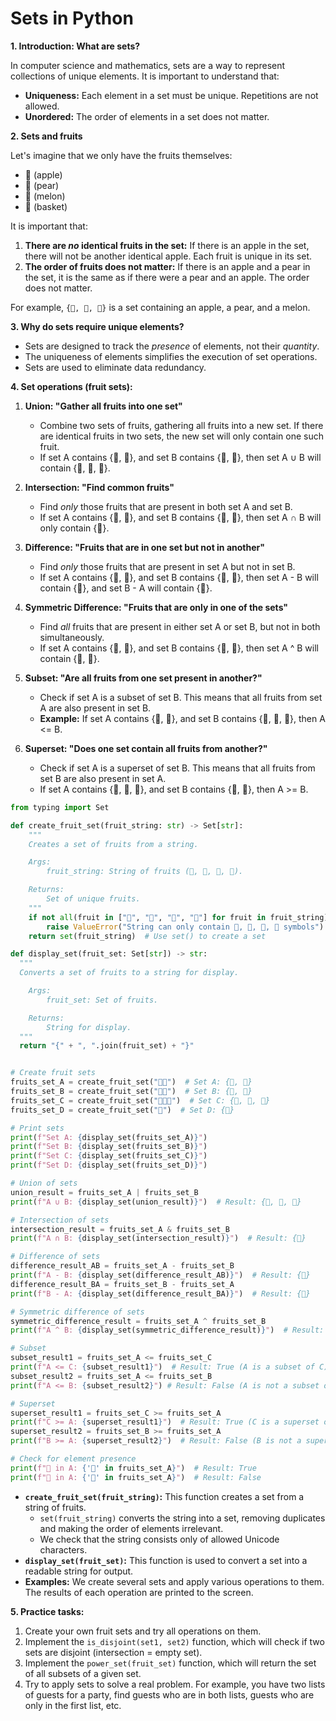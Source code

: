 # Sets in Python

**1. Introduction: What are sets?**

In computer science and mathematics, sets are a way to represent collections of unique elements. It is important to understand that:

*   **Uniqueness:** Each element in a set must be unique. Repetitions are not allowed.
*   **Unordered:** The order of elements in a set does not matter.


**2. Sets and fruits**

Let's imagine that we only have the fruits themselves:

*   🍎 (apple)
*   🍐 (pear)
*   🍉 (melon)
*   🧺 (basket)

It is important that:

1.  **There are *no* identical fruits in the set:** If there is an apple in the set, there will not be another identical apple. Each fruit is unique in its set.
2.  **The order of fruits does not matter:** If there is an apple and a pear in the set, it is the same as if there were a pear and an apple. The order does not matter.

For example, `{🍎, 🍐, 🍉}` is a set containing an apple, a pear, and a melon.

**3. Why do sets require unique elements?**

*   Sets are designed to track the *presence* of elements, not their *quantity*.
*   The uniqueness of elements simplifies the execution of set operations.
*   Sets are used to eliminate data redundancy.

**4. Set operations (fruit sets):**

1.  **Union: "Gather all fruits into one set"**
    *   Combine two sets of fruits, gathering all fruits into a new set. If there are identical fruits in two sets, the new set will only contain one such fruit.
    *   If set A contains {🍎, 🍐}, and set B contains {🍐, 🍉}, then set A ∪ B will contain {🍎, 🍐, 🍉}.

2.  **Intersection: "Find common fruits"**
    *   Find *only* those fruits that are present in both set A and set B.
    *   If set A contains {🍎, 🍐}, and set B contains {🍐, 🍉}, then set A ∩ B will only contain {🍐}.

3.  **Difference: "Fruits that are in one set but not in another"**
    *   Find *only* those fruits that are present in set A but not in set B.
    *   If set A contains {🍎, 🍐}, and set B contains {🍐, 🍉}, then set A - B will contain {🍎}, and set B - A will contain {🍉}.

4.  **Symmetric Difference: "Fruits that are only in one of the sets"**
    *   Find *all* fruits that are present in either set A or set B, but not in both simultaneously.
    *   If set A contains {🍎, 🍐}, and set B contains {🍐, 🍉}, then set A ^ B will contain {🍎, 🍉}.

5.  **Subset: "Are all fruits from one set present in another?"**
    *   Check if set A is a subset of set B. This means that all fruits from set A are also present in set B.
    *   **Example:** If set A contains {🍎, 🍐}, and set B contains {🍎, 🍐, 🍉}, then A <= B.

6.  **Superset: "Does one set contain all fruits from another?"**
    *   Check if set A is a superset of set B. This means that all fruits from set B are also present in set A.
    *   If set A contains {🍎, 🍐, 🍉}, and set B contains {🍎, 🍐}, then A >= B.



```python
from typing import Set

def create_fruit_set(fruit_string: str) -> Set[str]:
    """
    Creates a set of fruits from a string.

    Args:
        fruit_string: String of fruits (🍎, 🍐, 🍉, 🧺).

    Returns:
        Set of unique fruits.
    """
    if not all(fruit in ["🍎", "🍐", "🍉", "🧺"] for fruit in fruit_string):
        raise ValueError("String can only contain 🍎, 🍐, 🍉, 🧺 symbols")
    return set(fruit_string)  # Use set() to create a set

def display_set(fruit_set: Set[str]) -> str:
  """
  Converts a set of fruits to a string for display.

    Args:
        fruit_set: Set of fruits.

    Returns:
        String for display.
  """
  return "{" + ", ".join(fruit_set) + "}"


# Create fruit sets
fruits_set_A = create_fruit_set("🍎🍐")  # Set A: {🍎, 🍐}
fruits_set_B = create_fruit_set("🍐🍉")  # Set B: {🍐, 🍉}
fruits_set_C = create_fruit_set("🍎🍐🍉")  # Set C: {🍎, 🍐, 🍉}
fruits_set_D = create_fruit_set("🧺")  # Set D: {🧺}

# Print sets
print(f"Set A: {display_set(fruits_set_A)}")
print(f"Set B: {display_set(fruits_set_B)}")
print(f"Set C: {display_set(fruits_set_C)}")
print(f"Set D: {display_set(fruits_set_D)}")

# Union of sets
union_result = fruits_set_A | fruits_set_B
print(f"A ∪ B: {display_set(union_result)}")  # Result: {🍎, 🍐, 🍉}

# Intersection of sets
intersection_result = fruits_set_A & fruits_set_B
print(f"A ∩ B: {display_set(intersection_result)}")  # Result: {🍐}

# Difference of sets
difference_result_AB = fruits_set_A - fruits_set_B
print(f"A - B: {display_set(difference_result_AB)}")  # Result: {🍎}
difference_result_BA = fruits_set_B - fruits_set_A
print(f"B - A: {display_set(difference_result_BA)}")  # Result: {🍉}

# Symmetric difference of sets
symmetric_difference_result = fruits_set_A ^ fruits_set_B
print(f"A ^ B: {display_set(symmetric_difference_result)}")  # Result: {🍎, 🍉}

# Subset
subset_result1 = fruits_set_A <= fruits_set_C
print(f"A <= C: {subset_result1}")  # Result: True (A is a subset of C)
subset_result2 = fruits_set_A <= fruits_set_B
print(f"A <= B: {subset_result2}") # Result: False (A is not a subset of B)

# Superset
superset_result1 = fruits_set_C >= fruits_set_A
print(f"C >= A: {superset_result1}")  # Result: True (C is a superset of A)
superset_result2 = fruits_set_B >= fruits_set_A
print(f"B >= A: {superset_result2}")  # Result: False (B is not a superset of A)

# Check for element presence
print(f"🍎 in A: {'🍎' in fruits_set_A}")  # Result: True
print(f"🍉 in A: {'🍉' in fruits_set_A}")  # Result: False
```

*   **`create_fruit_set(fruit_string)`:** This function creates a set from a string of fruits.
    *   `set(fruit_string)` converts the string into a set, removing duplicates and making the order of elements irrelevant.
    *   We check that the string consists only of allowed Unicode characters.
*   **`display_set(fruit_set)`:** This function is used to convert a set into a readable string for output.
*   **Examples:** We create several sets and apply various operations to them. The results of each operation are printed to the screen.



**5. Practice tasks:**

1.  Create your own fruit sets and try all operations on them.
2.  Implement the `is_disjoint(set1, set2)` function, which will check if two sets are disjoint (intersection = empty set).
3.  Implement the `power_set(fruit_set)` function, which will return the set of all subsets of a given set.
4.  Try to apply sets to solve a real problem. For example, you have two lists of guests for a party, find guests who are in both lists, guests who are only in the first list, etc.
